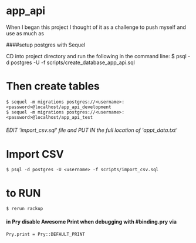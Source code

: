 # app_api

When I began this project I thought of it as a challenge to push myself and use as much as


####setup postgres with Sequel

CD into project directory and run the following in the command line:
    $ psql -d postgres -U <username> -f scripts/create_database_app_api.sql

# Then create tables

    $ sequel -m migrations postgres://<username>:<password>@localhost/app_api_development
    $ sequel -m migrations postgres://<username>:<password>@localhost/app_api_test

###### EDIT 'import_csv.sql' file and PUT IN the full location of 'appt_data.txt'

# Import CSV


    $ psql -d postgres -U <username> -f scripts/import_csv.sql

# to RUN
    $ rerun rackup


#### in Pry disable Awesome Print when debugging with #binding.pry via
    Pry.print = Pry::DEFAULT_PRINT
